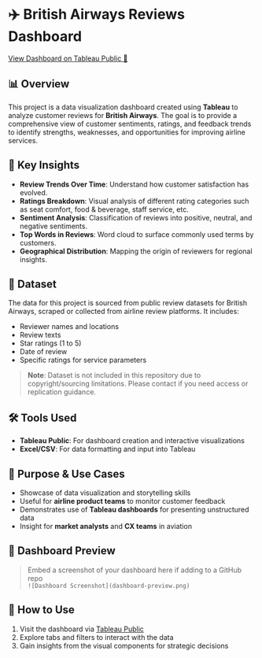 # ✈️ British Airways Reviews Dashboard
[View Dashboard on Tableau Public 🔗](https://public.tableau.com/app/profile/sarvagya.varma/viz/BritishAirwaysReview_17416824778200/BritishAirwaysReviewsDashboard)

## 📊 Overview
This project is a data visualization dashboard created using **Tableau** to analyze customer reviews for **British Airways**. The goal is to provide a comprehensive view of customer sentiments, ratings, and feedback trends to identify strengths, weaknesses, and opportunities for improving airline services.

## 🚀 Key Insights
- **Review Trends Over Time**: Understand how customer satisfaction has evolved.
- **Ratings Breakdown**: Visual analysis of different rating categories such as seat comfort, food & beverage, staff service, etc.
- **Sentiment Analysis**: Classification of reviews into positive, neutral, and negative sentiments.
- **Top Words in Reviews**: Word cloud to surface commonly used terms by customers.
- **Geographical Distribution**: Mapping the origin of reviewers for regional insights.

## 📂 Dataset
The data for this project is sourced from public review datasets for British Airways, scraped or collected from airline review platforms. It includes:

- Reviewer names and locations  
- Review texts  
- Star ratings (1 to 5)  
- Date of review  
- Specific ratings for service parameters  

> **Note**: Dataset is not included in this repository due to copyright/sourcing limitations. Please contact if you need access or replication guidance.

## 🛠 Tools Used
- **Tableau Public**: For dashboard creation and interactive visualizations
- **Excel/CSV**: For data formatting and input into Tableau

## 🧠 Purpose & Use Cases
- Showcase of data visualization and storytelling skills  
- Useful for **airline product teams** to monitor customer feedback  
- Demonstrates use of **Tableau dashboards** for presenting unstructured data  
- Insight for **market analysts** and **CX teams** in aviation

## 📸 Dashboard Preview
> Embed a screenshot of your dashboard here if adding to a GitHub repo  
> `![Dashboard Screenshot](dashboard-preview.png)`

## 📌 How to Use
1. Visit the dashboard via [Tableau Public](https://public.tableau.com/app/profile/sarvagya.varma/viz/BritishAirwaysReview_17416824778200/BritishAirwaysReviewsDashboard)
2. Explore tabs and filters to interact with the data
3. Gain insights from the visual components for strategic decisions
